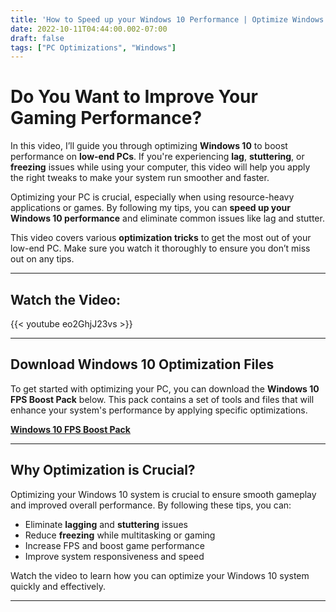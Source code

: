 ```yaml
---
title: 'How to Speed up your Windows 10 Performance | Optimize Windows 10 for Gaming!'
date: 2022-10-11T04:44:00.002-07:00
draft: false 
tags: ["PC Optimizations", "Windows"]
---
```


# Do You Want to Improve Your Gaming Performance?

In this video, I’ll guide you through optimizing **Windows 10** to boost performance on **low-end PCs**. If you're experiencing **lag**, **stuttering**, or **freezing** issues while using your computer, this video will help you apply the right tweaks to make your system run smoother and faster.

Optimizing your PC is crucial, especially when using resource-heavy applications or games. By following my tips, you can **speed up your Windows 10 performance** and eliminate common issues like lag and stutter.

This video covers various **optimization tricks** to get the most out of your low-end PC. Make sure you watch it thoroughly to ensure you don’t miss out on any tips.

---

## Watch the Video:
{{< youtube eo2GhjJ23vs >}}

---

## Download Windows 10 Optimization Files

To get started with optimizing your PC, you can download the **Windows 10 FPS Boost Pack** below. This pack contains a set of tools and files that will enhance your system's performance by applying specific optimizations.

 [**Windows 10 FPS Boost Pack**](https://mega.nz/file/hp1kXbia#7nyhfCc2Dy2NCV0yasJpYAHVUgNF34RIOEg9u8o-97M) 

---

## Why Optimization is Crucial?

Optimizing your Windows 10 system is crucial to ensure smooth gameplay and improved overall performance. By following these tips, you can:

- Eliminate **lagging** and **stuttering** issues
- Reduce **freezing** while multitasking or gaming
- Increase FPS and boost game performance
- Improve system responsiveness and speed

Watch the video to learn how you can optimize your Windows 10 system quickly and effectively.

---
